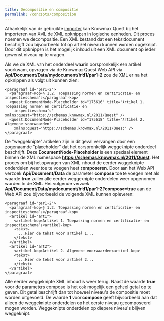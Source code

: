 ```yaml
---
title: Decompositie en compositie
permalink: /concepts/composition
---
```


Afhankelijk van de gebruikte [importer](/concepts/importers) kan Knowmax Quest bij het importeren van XML de XML opknippen in logische eenheden. Dit proces noemen we decompositie. Een XML bestand dat een tekstdocument beschrijft zou bijvoorbeeld tot op artikel niveau kunnen worden opgeknipt. Door dit opknippen is het mogelijk inhoud uit een XML document op ieder gewenst niveau op te vragen.

Als we de XML van het onderdeel waarin oorspronkelijk een artikel voorkwam, opvragen via de Knowmax Quest Web API via **Api/Document/Data/mydocument/hfd1/par1-2** zou de XML er na het opknippen als volgt uit kunnen zien:

```
<paragraaf id="par1-2">        
  <paragraaf-kop>§ 1.2. Toepassing normen en certificatie- en inspectieschema’s</paragraaf-kop>
  <quest:DocumentNode-Placeholder id="175616" title="Artikel 1. Toepassing normen en certificatie- en 
    inspectieschema’s" xmlns:quest="https://schemas.knowmax.nl/2011/Quest" />
  <quest:DocumentNode-Placeholder id="175618" title="Artikel 2. Algemene voorwaarden"
    xmlns:quest="https://schemas.knowmax.nl/2011/Quest" />    
</paragraaf>
```

De "weggeknipte" artikelen zijn in dit geval vervangen door een zogenaamde "placeholder" dat het oorspronkelijk weggeknipte onderdeel beschrijft. Deze **DocumentNode-Placeholder** is een speciaal element binnen de XML namespace **https://schemas.knowmax.nl/2011/Quest**. Het proces om bij het opvragen van XML inhoud de eerder weggeknipte onderdelen weer toe te voegen heet **composeren**. Door aan het Web API verzoek **Api/Document/Data** de parameter **compose** toe te voegen met als waarde **true** zullen alle eerder weggeknipte onderdelen weer opgenomen worden in de XML. Het volgende verzoek **Api/Document/Data/mydocument/hfd1/par1-2?compose=true** aan de Web API zou bijvoorbeeld de volgende XML kunnen opleveren:

```
<paragraaf id="par1-2">        
  <paragraaf-kop>§ 1.2. Toepassing normen en certificatie- en inspectieschema’s</paragraaf-kop>
  <artikel id="art1">
    <artikel-kop>Artikel 1. Toepassing normen en certificatie- en inspectieschema’s<artikel-kop>
    <tekst>
      ...Hier de tekst voor artikel 1...
    </tekst>    
  </artikel>
  <artikel id="art2">
    <artikel-kop>Artikel 2. Algemene voorwaarden<artikel-kop>
    <tekst>
      ...Hier de tekst voor artikel 2...
    </tekst>
  </artikel>
</paragraaf>
```
Alle eerder weggeknipte XML inhoud is weer terug. Naast de waarde **true** voor de parameters compose is het ook mogelijk een geheel getal op te geven. Dit getal beschrijft dan tot hoeveel niveau's de compositie moet worden uitgevoerd. De waarde **1** voor **compose** geeft bijvoorbeeld aan dat alleen de weggeknipte onderdelen op het eerste niveau gecomposeerd mogen worden. Weggeknipte onderdelen op diepere niveau's blijven weggeknipt.